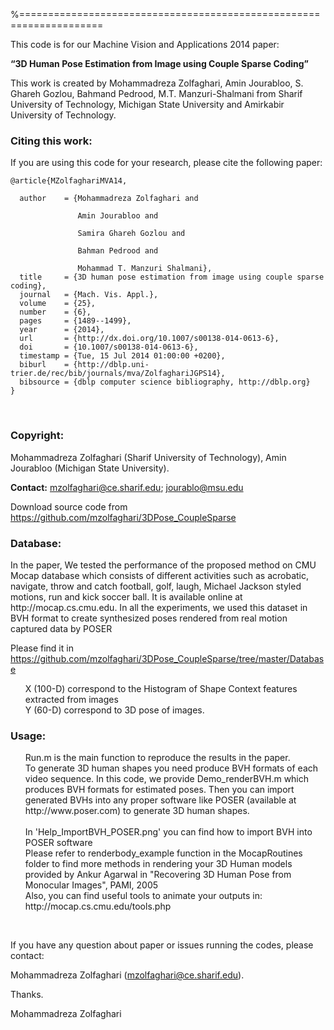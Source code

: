 %====================================================================

This code is for our Machine Vision and Applications 2014 paper:

	
<strong>“3D Human Pose Estimation from Image using Couple Sparse Coding”</strong>

This work is created by Mohammadreza Zolfaghari, Amin Jourabloo, S. Ghareh Gozlou, Bahmand Pedrood, M.T. Manzuri-Shalmani from Sharif University of Technology, Michigan State University and Amirkabir University of Technology.

<h3>Citing this work:</h3>

If you are using this code for your research, please cite the following paper:<br>



<pre><code>@article{MZolfaghariMVA14, <br>
  author    = {Mohammadreza Zolfaghari and <br>
               Amin Jourabloo and <br>
               Samira Ghareh Gozlou and <br>
               Bahman Pedrood and <br>
               Mohammad T. Manzuri Shalmani},
  title     = {3D human pose estimation from image using couple sparse coding},
  journal   = {Mach. Vis. Appl.},
  volume    = {25},
  number    = {6},
  pages     = {1489--1499},
  year      = {2014},
  url       = {http://dx.doi.org/10.1007/s00138-014-0613-6},
  doi       = {10.1007/s00138-014-0613-6},
  timestamp = {Tue, 15 Jul 2014 01:00:00 +0200},
  biburl    = {http://dblp.uni-trier.de/rec/bib/journals/mva/ZolfaghariJGPS14},
  bibsource = {dblp computer science bibliography, http://dblp.org}
}
</code></pre>
<br>
<h3>Copyright:</h3>
Mohammadreza Zolfaghari (Sharif University of Technology), Amin Jourabloo (Michigan State University).

<strong>Contact:</strong>  mzolfaghari@ce.sharif.edu; jourablo@msu.edu 



Download source code from https://github.com/mzolfaghari/3DPose_CoupleSparse 

<p>

<h3>Database:</h3>
In the paper, We tested the performance of the proposed method on CMU Mocap database which consists of different activities such as acrobatic, navigate, throw and catch football, golf, laugh, Michael Jackson styled motions, run and kick soccer ball. It is available online at http://mocap.cs.cmu.edu. In all the experiments, we used this dataset in BVH format to create synthesized poses rendered from real motion captured data by POSER

Please find it in https://github.com/mzolfaghari/3DPose_CoupleSparse/tree/master/Database
<ul class="task-list">
<li> X (100-D) correspond to the Histogram of Shape Context features extracted from images </li>
<li> Y (60-D) correspond to 3D pose of images.</li>
</ul>

<h3>Usage:</h3>

<ul class="task-list">
<li>Run.m is the main function to reproduce the results in the paper.</li>
<li>To generate 3D human shapes you need produce BVH formats of each video sequence.
In this code, we provide Demo_renderBVH.m which produces BVH formats for estimated poses. Then you can import generated BVHs into any proper software like POSER (available at http://www.poser.com) to generate 3D human shapes.</li>

<br>
 In 'Help_ImportBVH_POSER.png' you can find how to import BVH into POSER
 software

<br>
Please refer to renderbody_example function in the MocapRoutines folder to
find more methods in rendering your 3D Human models provided by Ankur
Agarwal in "Recovering 3D Human Pose from Monocular Images", PAMI, 2005
<br>
Also, you can find useful tools to animate your outputs in:
http://mocap.cs.cmu.edu/tools.php
</ul>

<br>

If you have any question about paper or issues running the codes, please contact:

 Mohammadreza Zolfaghari (mzolfaghari@ce.sharif.edu).


Thanks.


Mohammadreza Zolfaghari
